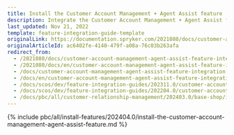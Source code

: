 ```yaml
---
title: Install the Customer Account Management + Agent Assist feature
description: Integrate the Customer Account Management + Agent Assist feature into your project.
last_updated: Nov 21, 2022
template: feature-integration-guide-template
originalLink: https://documentation.spryker.com/2021080/docs/customer-account-management-agent-assist-feature-integration
originalArticleId: ac6402fe-4140-479f-a08a-76c03b263afa
redirect_from:
  - /2021080/docs/customer-account-management-agent-assist-feature-integration
  - /2021080/docs/en/customer-account-management-agent-assist-feature-integration
  - /docs/customer-account-management-agent-assist-feature-integration
  - /docs/en/customer-account-management-agent-assist-feature-integration
  - /docs/scos/dev/feature-integration-guides/202311.0/customer-account-management-agent-assist-feature-integration.html
  - /docs/scos/dev/feature-integration-guides/202204.0/customer-account-management-agent-assist-feature-integration.html
  - /docs/pbc/all/customer-relationship-management/202403.0/base-shop/install-and-upgrade/install-features/install-the-customer-account-management-agent-assist-feature.html
---
```


{% include pbc/all/install-features/202404.0/install-the-customer-account-management-agent-assist-feature.md %} <!-- To edit, see /_includes/pbc/all/install-features/202404.0/install-the-customer-account-management-agent-assist-feature.md -->
